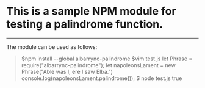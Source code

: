 # This is a sample NPM module for testing a palindrome function.
***
The module can be used as follows:

>$npm install --global albarrync-palindrome
$vim test.js
let Phrase = require("albarrync-palindrome");
let napoleonsLament = new Phrase("Able was I, ere I saw Elba.")
console.log(napoleonsLament.palindrome());
$ node test.js
true